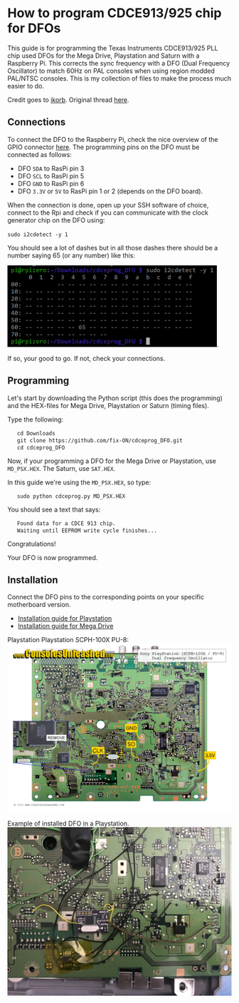 # How to program CDCE913/925 chip for DFOs
This guide is for programming the Texas Instruments CDCE913/925 PLL chip used DFOs for the Mega Drive, Playstation and Saturn with a Raspberry Pi. This corrects the sync frequency with a DFO (Dual Frequency Oscillator) to match 60Hz on PAL consoles when using region modded PAL/NTSC consoles. This is my collection of files to make the process much easier to do. 

Credit goes to [ikorb](https://github.com/ikorb/cdceprog). Original thread [here](https://nfggames.com/forum2/index.php?topic=5744.0).

## Connections

To connect the DFO to the Raspberry Pi, check the nice overview of the
GPIO connector [here](http://pi.gadgetoid.com/pinout). The programming
pins on the DFO must be connected as follows:

* DFO `SDA` to RasPi pin 3
* DFO `SCL` to RasPi pin 5
* DFO `GND` to RasPi pin 6
* DFO `3.3V` or `5V` to RasPi pin 1 or 2 (depends on the DFO board).

When the connection is done, open up your SSH software of choice, connect to the Rpi and check if you can communicate with the clock generator chip on the DFO using:

`sudo i2cdetect -y 1`

You should see a lot of dashes but in all those dashes there should be a number saying 65 (or any number) like this:

![i2detect](images/i2cdetect.png).

If so, your good to go. If not, check your connections.

## Programming

Let's start by downloading the Python script (this does the programming) and the HEX-files for Mega Drive, Playstation or Saturn (timing files).

Type the following:


       cd Downloads
       git clone https://github.com/fix-ON/cdceprog_DFO.git
       cd cdceprog_DFO


       
Now, if your programming a DFO for the Mega Drive or Playstation, use `MD_PSX.HEX`. The Saturn, use `SAT.HEX`.


In this guide we're using the `MD_PSX.HEX`, so type:

       sudo python cdceprog.py MD_PSX.HEX 
       
You should see a text that says: 

       Found data for a CDCE 913 chip.
       Waiting until EEPROM write cycle finishes...
       
Congratulations!

Your DFO is now programmed.

## Installation

Connect the DFO pins to the corresponding points on your specific motherboard version.

- [Installation guide for Playstation](https://www.consolesunleashed.com/guides/sony-playstation-dual-frequency-oscillator-install-guide/)
- [Installation guide for Mega Drive](https://www.consolesunleashed.com/guides/sony-playstation-dual-frequency-oscillator-install-guide/)

Playstation Playstation SCPH-100X PU-8:
![Playstation SCPH-100X PU-8 version](images/playstation-dfo-scph-100x-pu-8-3.5V.jpg)  

Example of installed DFO in a Playstation.
![example](images/example.jpg)
